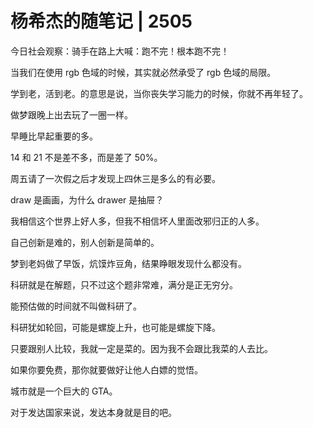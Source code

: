 # 杨希杰的随笔记 | 2505

今日社会观察：骑手在路上大喊：跑不完！根本跑不完！

当我们在使用 rgb 色域的时候，其实就必然承受了 rgb 色域的局限。

学到老，活到老。的意思是说，当你丧失学习能力的时候，你就不再年轻了。

做梦跟晚上出去玩了一圈一样。

早睡比早起重要的多。

14 和 21 不是差不多，而是差了 50%。

周五请了一次假之后才发现上四休三是多么的有必要。

draw 是画画，为什么 drawer 是抽屉？

我相信这个世界上好人多，但我不相信坏人里面改邪归正的人多。

自己创新是难的，别人创新是简单的。

梦到老妈做了早饭，炕馍炸豆角，结果睁眼发现什么都没有。

科研就是在解题，只不过这个题非常难，满分是正无穷分。

能预估做的时间就不叫做科研了。

科研犹如轮回，可能是螺旋上升，也可能是螺旋下降。

只要跟别人比较，我就一定是菜的。因为我不会跟比我菜的人去比。

如果你要免费，那你就要做好让他人白嫖的觉悟。

城市就是一个巨大的 GTA。

对于发达国家来说，发达本身就是目的吧。

